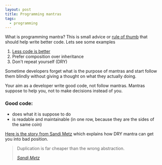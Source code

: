 ```yaml
---
layout: post
title: Programming mantras
tags:
  - programming
---
```


What is programming mantra? This is small advice or [rule of thumb](https://en.wikipedia.org/wiki/Rule_of_thumb) that should help write better code. Lets see some examples

1. [Less code is better](https://blog.codinghorror.com/the-best-code-is-no-code-at-all/)
2. Prefer composition over inheritance
3. Don't repeat yourself (DRY)

Sometime developers forget what is the purpose of mantras and start follow them blindly without giving a thought on what they actually doing.

Your aim as a developer write good code, not follow mantras. Mantras suppose to help you, not to make decisions instead of you.

### Good code:

 - does what it is suppose to do
 - is readable and maintainable (in one row, because they are the sides of the same coin)

[Here is the story from Sandi Metz](http://www.sandimetz.com/blog/2016/1/20/the-wrong-abstraction) which explains how DRY mantra can get you into bad position.

<blockquote class="attention-grabber">
    <p>Duplication is far cheaper than the wrong abstraction.</p>
    <footer>
        <cite><a href="http://www.sandimetz.com/blog/2016/1/20/the-wrong-abstraction">Sandi Metz</a></cite>
    </footer>
</blockquote>
